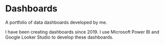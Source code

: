 # Dashboards
A portfolio of data dashboards developed by me.

I have been creating dashboards since 2019. 
I use Microsoft Power BI and Google Looker Studio to develop these dashboards.
